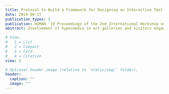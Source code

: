 ```yaml
---
title: Protocol to Build a Framework for Designing an Interactive Tool for Art Gallery Visitors
date: 2019-09-17
publication_types: 1
publication: HUMAN '19 Proceedings of the 2nd International Workshop on Human Factors in Hypertext
abstract: Involvement of hypermedia in art galleries and visitors engagement is truly an interdisciplinary research. We propose an initial study which will help in the building of a framework to design a satisfying interactive and engaging tools for visitors to art galleries. The paper suggests conducting semi-structured interviews with art curators as stakeholders. Thematic analysis should be done on the collected data which will help us to focus on the specific factors of greatest import to guide design of the tool set. The collected information and lessons from existing hypermedia models will continue to guide the designing of suitable tools.

# View.
#   1 = List
#   2 = Compact
#   3 = Card
#   4 = Citation
view: 2

# Optional header image (relative to `static/img/` folder).
header:
  caption: ""
  image: ""
---
```

